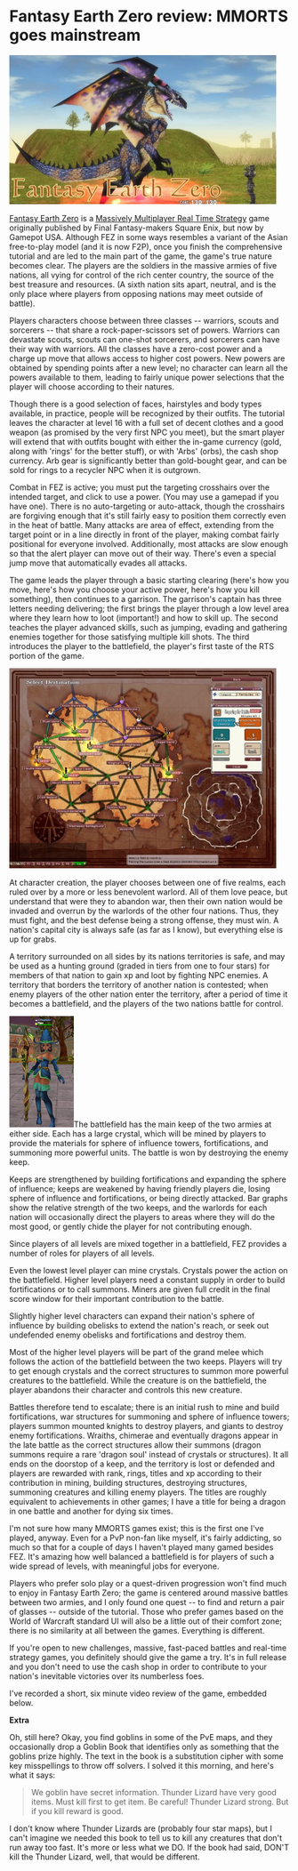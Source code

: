 # Fantasy Earth Zero review: MMORTS goes mainstream

[![](../uploads/2010/07/FEzero_Client-2010-07-04-07-53-57-83-480x268.jpg "A Dragon Summons in Fantasy Earth Zero")](../uploads/2010/07/FEzero_Client-2010-07-04-07-53-57-83.jpg)

[Fantasy Earth Zero](http://fez.gamepotusa.com/) is a [Massively Multiplayer Real Time Strategy](http://www.massively.com/category/mmorts/) game originally published by Final Fantasy-makers Square Enix, but now by Gamepot USA. Although FEZ in some ways resembles a variant of the Asian free-to-play model (and it is now F2P), once you finish the comprehensive tutorial and are led to the main part of the game, the game's true nature becomes clear. The players are the soldiers in the massive armies of five nations, all vying for control of the rich center country, the source of the best treasure and resources. (A sixth nation sits apart, neutral, and is the only place where players from opposing nations may meet outside of battle).

Players characters choose between three classes -- warriors, scouts and sorcerers -- that share a rock-paper-scissors set of powers. Warriors can devastate scouts, scouts can one-shot sorcerers, and sorcerers can have their way with warriors. All the classes have a zero-cost power and a charge up move that allows access to higher cost powers. New powers are obtained by spending points after a new level; no character can learn all the powers available to them, leading to fairly unique power selections that the player will choose according to their natures.

Though there is a good selection of faces, hairstyles and body types available, in practice, people will be recognized by their outfits. The tutorial leaves the character at level 16 with a full set of decent clothes and a good weapon (as promised by the very first NPC you meet), but the smart player will extend that with outfits bought with either the in-game currency (gold, along with 'rings' for the better stuff), or with 'Arbs' (orbs), the cash shop currency. Arb gear is significantly better than gold-bought gear, and can be sold for rings to a recycler NPC when it is outgrown.

Combat in FEZ is active; you must put the targeting crosshairs over the intended target, and click to use a power. (You may use a gamepad if you have one). There is no auto-targeting or auto-attack, though the crosshairs are forgiving enough that it's still fairly easy to position them correctly even in the heat of battle. Many attacks are area of effect, extending from the target point or in a line directly in front of the player, making combat fairly positional for everyone involved. Additionally, most attacks are slow enough so that the alert player can move out of their way. There's even a special jump move that automatically evades all attacks.

The game leads the player through a basic starting clearing (here's how you move, here's how you choose your active power, here's how you kill something), then continues to a garrison. The garrison's captain has three letters needing delivering; the first brings the player through a low level area where they learn how to loot (important!) and how to skill up. The second teaches the player advanced skills, such as jumping, evading and gathering enemies together for those satisfying multiple kill shots. The third introduces the player to the battlefield, the player's first taste of the RTS portion of the game.

[![](../uploads/2010/07/FEzero_Client-2010-07-04-18-00-26-54-480x360.jpg "Contested nation battle map")](../uploads/2010/07/FEzero_Client-2010-07-04-18-00-26-54.jpg)

At character creation, the player chooses between one of five realms, each ruled over by a more or less benevolent warlord. All of them love peace, but understand that were they to abandon war, then their own nation would be invaded and overrun by the warlords of the other four nations. Thus, they must fight, and the best defense being a strong offense, they must win. A nation's capital city is always safe (as far as I know), but everything else is up for grabs.

A territory surrounded on all sides by its nations territories is safe, and may be used as a hunting ground (graded in tiers from one to four stars) for members of that nation to gain xp and loot by fighting NPC enemies. A territory that borders the territory of another nation is contested; when enemy players of the other nation enter the territory, after a period of time it becomes a battlefield, and the players of the two nations battle for control.

![](../uploads/2010/07/FEzero_Client-2010-07-04-18-56-32-99.jpg "Not all outfits are this revealing.")The battlefield has the main keep of the two armies at either side. Each has a large crystal, which will be mined by players to provide the materials for sphere of influence towers, fortifications, and summoning more powerful units. The battle is won by destroying the enemy keep.

Keeps are strengthened by building fortifications and expanding the sphere of influence; keeps are weakened by having friendly players die, losing sphere of influence and fortifications, or being directly attacked. Bar graphs show the relative strength of the two keeps, and the warlords for each nation will occasionally direct the players to areas where they will do the most good, or gently chide the player for not contributing enough.

Since players of all levels are mixed together in a battlefield, FEZ provides a number of roles for players of all levels.

Even the lowest level player can mine crystals. Crystals power the action on the battlefield. Higher level players need a constant supply in order to build fortifications or to call summons. Miners are given full credit in the final score window for their important contribution to the battle.

Slightly higher level characters can expand their nation's sphere of influence by building obelisks to extend the nation's reach, or seek out undefended enemy obelisks and fortifications and destroy them.

Most of the higher level players will be part of the grand melee which follows the action of the battlefield between the two keeps. Players will try to get enough crystals and the correct structures to summon more powerful creatures to the battlefield. While the creature is on the battlefield, the player abandons their character and controls this new creature.

Battles therefore tend to escalate; there is an initial rush to mine and build fortifications, war structures for summoning and sphere of influence towers; players summon mounted knights to destroy players, and giants to destroy enemy fortifications. Wraiths, chimerae and eventually dragons appear in the late battle as the correct structures allow their summons (dragon summons require a rare 'dragon soul' instead of crystals or structures). It all ends on the doorstop of a keep, and the territory is lost or defended and players are rewarded with rank, rings, titles and xp according to their contribution in mining, building structures, destroying structures, summoning creatures and killing enemy players. The titles are roughly equivalent to achievements in other games; I have a title for being a dragon in one battle and another for dying six times.

I'm not sure how many MMORTS games exist; this is the first one I've played, anyway. Even for a PvP non-fan like myself, it's fairly addicting, so much so that for a couple of days I haven't played many gamed besides FEZ. It's amazing how well balanced a battlefield is for players of such a wide spread of levels, with meaningful jobs for everyone.

Players who prefer solo play or a quest-driven progression won't find much to enjoy in Fantasy Earth Zero; the game is centered around massive battles between two armies, and I only found one quest -- to find and return a pair of glasses -- outside of the tutorial. Those who prefer games based on the World of Warcraft standard UI will also be a little out of their comfort zone; there is no similarity at all between the games. Everything is different.

If you're open to new challenges, massive, fast-paced battles and real-time strategy games, you definitely should give the game a try. It's in full release and you don't need to use the cash shop in order to contribute to your nation's inevitable victories over its numberless foes.

I've recorded a short, six minute video review of the game, embedded below.



**Extra**

Oh, still here? Okay, you find goblins in some of the PvE maps, and they occasionally drop a Goblin Book that identifies only as something that the goblins prize highly. The text in the book is a substitution cipher with some key misspellings to throw off solvers. I solved it this morning, and here's what it says:


> We goblin have secret information. Thunder Lizard have very good items. Must kill first to get item. Be careful! Thunder Lizard strong. But if you kill reward is good.




I don't know where Thunder Lizards are (probably four star maps), but I can't imagine we needed this book to tell us to kill any creatures that don't run away too fast. It's more or less what we DO. If the book had said, DON'T kill the Thunder Lizard, well, that would be different.
